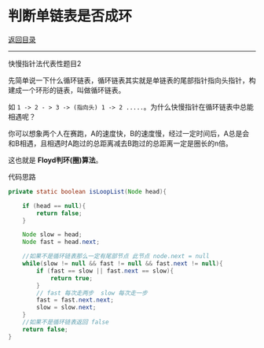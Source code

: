 # 判断单链表是否成环

[返回目录](../01-数据结构与算法.md)

---

快慢指针法代表性题目2

先简单说一下什么循环链表，循环链表其实就是单链表的尾部指针指向头指针，构建成一个环形的链表，叫做循环链表。

如 `1 -> 2 - > 3 -> (指向头) 1 -> 2 .....`。为什么快慢指针在循环链表中总能相遇呢？

你可以想象两个人在赛跑，A的速度快，B的速度慢，经过一定时间后，A总是会和B相遇，且相遇时A跑过的总距离减去B跑过的总距离一定是圈长的n倍。

这也就是 **Floyd判环(圈)算法**。

代码思路

```java
private static boolean isLoopList(Node head){

    if (head == null){
        return false;
    }

    Node slow = head;
    Node fast = head.next;

    //如果不是循环链表那么一定有尾部节点 此节点 node.next = null
    while(slow != null && fast != null && fast.next != null){
        if (fast == slow || fast.next == slow){
            return true;
        }
        // fast 每次走两步  slow 每次走一步
        fast = fast.next.next;
        slow = slow.next;
    }
    //如果不是循环链表返回 false
    return false;
}
```
